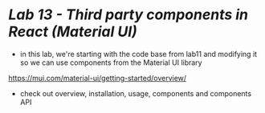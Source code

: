 # _Lab 13 - Third party components in React (Material UI)_

- in this lab, we're starting with the code base from lab11 and modifying it so we can use components from the Material UI library 

https://mui.com/material-ui/getting-started/overview/

- check out overview, installation, usage, components and components API